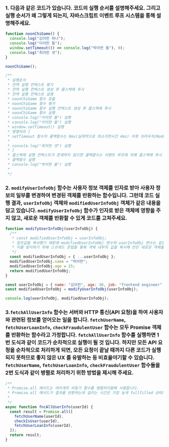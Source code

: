 ### 1. 다음과 같은 코드가 있습니다. 코드의 실행 순서를 설명해주세요. 그리고 실행 순서가 왜 그렇게 되는지, 자바스크립트 이벤트 루프 시스템을 통해 설명해주세요.

```javascript
function noonChiGame() {
  console.log("김어펀 하나");
  console.log("이어펀 둘");
  window.setTimeout(() => console.log("박어펀 둘"), 0);
  console.log("최어펀 셋");
}

noonChiGame();

/**
 * 실행순서
 * 전역 실행 컨텍스트 평가
 * 전역 실행 컨텍스트 생성 후 콜스텍에 푸시
 * 전역 실행 컨텍스트 실행
 * noonChiGame 함수 호출
 * noonChiGame 함수 평가
 * noonChiGame 함수 실행 컨텍스트 생성 후 콜스텍에 푸시
 * noonChiGame 함수 실행
 * console.log("이어펀 둘") 실행
 * console.log("이어펀 둘") 실행
 * window.setTimeout() 실행
 * 병행처리 [
 * setTimeout 함수의 콜백함수는 0ms(실제적으로 최소지연시간 4ms) 이후 브라우저/Node.js에 의해 테스크큐로 이동하여 대기
 *
 * console.log("최어펀 셋") 실행
 * ]
 * 콜스택에 실행 컨텍스트가 존재하지 않으면 콜백함수는 이벤트 루프에 의해 콜스텍에 푸시
 * 콜백함수 실행
 * console.log("박어펀 둘") 실행
 *
 */
```

### 2. `modifyUserInfoObj` 함수는 사용자 정보 객체를 인자로 받아 사용자 정보의 일부를 변경하여 변경된 객체를 반환하는 함수입니다. 그런데 코드 실행 결과, `userInfoObj` 객체와 `modifiedUserInfoObj` 객체가 같은 내용을 담고 있습니다. `modifyUserInfoObj` 함수가 인자로 받은 객체에 영향을 주지 않고, 새로운 객체를 반환할 수 있게 코드를 고쳐주세요.

```javascript
function modifyUserInfoObj(userInfoObj) {
  /**
   * const modifiedUserInfoObj = userInfoObj;
   * 참조값을 복사했기 때문에 modifiedUserInfoObj 변수와 userInfoObj 변수는 같은 같은 객체를 참조하고 있다.
   * 이를 방지하기 위해 스프레드 문법을 통해 객체 내부의 값을 복사해 만든 새로운 객체를 참조한다.
   */
  const modifiedUserInfoObj = { ...userInfoObj };
  modifiedUserInfoObj.name = "박어펀";
  modifiedUserInfoObj.age = 25;
  return modifiedUserInfoObj;
}

const userInfoObj = { name: "김어펀", age: 30, job: "frontend engineer" };
const modifiedUserInfoObj = modifyUserInfoObj(userInfoObj);

console.log(userInfoObj, modifiedUserInfoObj);
```

### 3.`fetchAllUserInfo` 함수는 서버와 HTTP 통신(API 요청)을 하여 사용자와 관련된 정보를 얻어오는 일을 합니다. `fetchUserName`, `fetchUserLoanInfo`, `checkFraudulentUser` 함수는 모두 Promise 객체를 반환하는 함수라고 가정합니다. `fetchAllUserInfo` 함수를 실행하면 1번 도식과 같이 코드가 순차적으로 실행이 될 것 입니다. 하지만 모든 API 요청을 순차적으로 처리하게 되면, 모든 요청이 끝날 때까지 다른 코드가 실행되지 못하므로 좋지 않은 UX 를 유발하는 등 비효율야기할 수 있습니다. `fetchUserName`, `fetchUserLoanInfo`, `checkFraudulentUser` 함수들을 2번 도식과 같이 병렬로 처리하기 위한 방법을 제시해 주세요.

```javascript
/**
 * Promise.all 메서드는 여러개의 비동기 함수를 병렬처리할때 사용합니다.
 * Promise.all 메서드가 결과를 반환하는데 걸리는 시간은 가장 늦게 fullfilled 상태가 되는 Promise 객체의 시간과 가깝습니다.
 *
 */
async function fncAllUserInfo(userId) {
  const result = Promise.all([
    fetchUserName(userId),
    checkIsUser(userId),
    fetchUserLoanInfo(userId),
  ]);
  return result;
}
```
